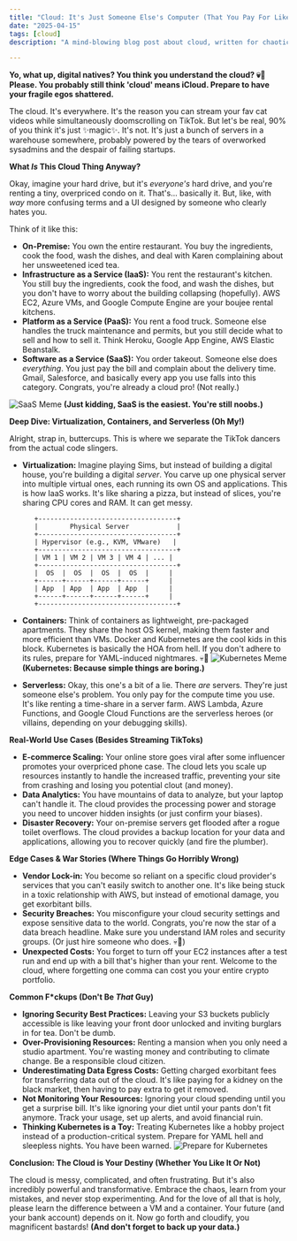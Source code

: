 ```yaml
---
title: "Cloud: It's Just Someone Else's Computer (That You Pay For Like A Simp)"
date: "2025-04-15"
tags: [cloud]
description: "A mind-blowing blog post about cloud, written for chaotic Gen Z engineers who think Kubernetes is a breakfast cereal."

---
```


**Yo, what up, digital natives? You think you understand the cloud? 💀🙏 Please. You probably still think 'cloud' means iCloud. Prepare to have your fragile egos shattered.**

The cloud. It's everywhere. It's the reason you can stream your fav cat videos while simultaneously doomscrolling on TikTok. But let's be real, 90% of you think it's just ✨magic✨. It's not. It's just a bunch of servers in a warehouse somewhere, probably powered by the tears of overworked sysadmins and the despair of failing startups.

**What *Is* This Cloud Thing Anyway?**

Okay, imagine your hard drive, but it's *everyone's* hard drive, and you're renting a tiny, overpriced condo on it. That's... basically it. But, like, with *way* more confusing terms and a UI designed by someone who clearly hates you.

Think of it like this:

*   **On-Premise:** You own the entire restaurant. You buy the ingredients, cook the food, wash the dishes, and deal with Karen complaining about her unsweetened iced tea.
*   **Infrastructure as a Service (IaaS):** You rent the restaurant's kitchen. You still buy the ingredients, cook the food, and wash the dishes, but you don't have to worry about the building collapsing (hopefully). AWS EC2, Azure VMs, and Google Compute Engine are your boujee rental kitchens.
*   **Platform as a Service (PaaS):** You rent a food truck. Someone else handles the truck maintenance and permits, but you still decide what to sell and how to sell it. Think Heroku, Google App Engine, AWS Elastic Beanstalk.
*   **Software as a Service (SaaS):** You order takeout. Someone else does *everything*. You just pay the bill and complain about the delivery time. Gmail, Salesforce, and basically every app you use falls into this category. Congrats, you're already a cloud pro! (Not really.)

![SaaS Meme](https://i.kym-cdn.com/photos/images/newsfeed/001/272/375/89f.jpg)
**(Just kidding, SaaS is the easiest. You're still noobs.)**

**Deep Dive: Virtualization, Containers, and Serverless (Oh My!)**

Alright, strap in, buttercups. This is where we separate the TikTok dancers from the actual code slingers.

*   **Virtualization:** Imagine playing Sims, but instead of building a digital house, you're building a digital *server*. You carve up one physical server into multiple virtual ones, each running its own OS and applications. This is how IaaS works. It's like sharing a pizza, but instead of slices, you're sharing CPU cores and RAM. It can get messy.
    ```ascii
       +-----------------------------------+
       |        Physical Server            |
       +-----------------------------------+
       | Hypervisor (e.g., KVM, VMware)   |
       +-----------------------------------+
       | VM 1 | VM 2 | VM 3 | VM 4 | ... |
       +-----------------------------------+
       |  OS  |  OS  |  OS  |  OS  |     |
       +------+------+------+------+     |
       | App  | App  | App  | App  |     |
       +------+------+------+------+     |
       +-----------------------------------+
    ```

*   **Containers:** Think of containers as lightweight, pre-packaged apartments. They share the host OS kernel, making them faster and more efficient than VMs. Docker and Kubernetes are the cool kids in this block. Kubernetes is basically the HOA from hell. If you don't adhere to its rules, prepare for YAML-induced nightmares. 💀🙏
    ![Kubernetes Meme](https://miro.medium.com/v1/resize:fit:1200/1*m-7Q-wN8Rz-7u_y2C3Y8qQ.png)
    **(Kubernetes: Because simple things are boring.)**

*   **Serverless:** Okay, this one's a bit of a lie. There *are* servers. They're just someone else's problem. You only pay for the compute time you use. It's like renting a time-share in a server farm. AWS Lambda, Azure Functions, and Google Cloud Functions are the serverless heroes (or villains, depending on your debugging skills).

**Real-World Use Cases (Besides Streaming TikToks)**

*   **E-commerce Scaling:** Your online store goes viral after some influencer promotes your overpriced phone case. The cloud lets you scale up resources instantly to handle the increased traffic, preventing your site from crashing and losing you potential clout (and money).
*   **Data Analytics:** You have mountains of data to analyze, but your laptop can't handle it. The cloud provides the processing power and storage you need to uncover hidden insights (or just confirm your biases).
*   **Disaster Recovery:** Your on-premise servers get flooded after a rogue toilet overflows. The cloud provides a backup location for your data and applications, allowing you to recover quickly (and fire the plumber).

**Edge Cases & War Stories (Where Things Go Horribly Wrong)**

*   **Vendor Lock-in:** You become so reliant on a specific cloud provider's services that you can't easily switch to another one. It's like being stuck in a toxic relationship with AWS, but instead of emotional damage, you get exorbitant bills.
*   **Security Breaches:** You misconfigure your cloud security settings and expose sensitive data to the world. Congrats, you're now the star of a data breach headline. Make sure you understand IAM roles and security groups. (Or just hire someone who does. 💀🙏)
*   **Unexpected Costs:** You forget to turn off your EC2 instances after a test run and end up with a bill that's higher than your rent. Welcome to the cloud, where forgetting one comma can cost you your entire crypto portfolio.

**Common F\*ckups (Don't Be *That* Guy)**

*   **Ignoring Security Best Practices:** Leaving your S3 buckets publicly accessible is like leaving your front door unlocked and inviting burglars in for tea. Don't be dumb.
*   **Over-Provisioning Resources:** Renting a mansion when you only need a studio apartment. You're wasting money and contributing to climate change. Be a responsible cloud citizen.
*   **Underestimating Data Egress Costs:** Getting charged exorbitant fees for transferring data out of the cloud. It's like paying for a kidney on the black market, then having to pay extra to get it removed.
*   **Not Monitoring Your Resources:** Ignoring your cloud spending until you get a surprise bill. It's like ignoring your diet until your pants don't fit anymore. Track your usage, set up alerts, and avoid financial ruin.
*   **Thinking Kubernetes is a Toy:** Treating Kubernetes like a hobby project instead of a production-critical system. Prepare for YAML hell and sleepless nights. You have been warned.
![Prepare for Kubernetes](https://encrypted-tbn0.gstatic.com/images?q=tbn:ANd9GcQd_M4X65Qd6iP99l7iG1Q1L3x5Z_fF37z0_w&usqp=CAU)

**Conclusion: The Cloud is Your Destiny (Whether You Like It Or Not)**

The cloud is messy, complicated, and often frustrating. But it's also incredibly powerful and transformative. Embrace the chaos, learn from your mistakes, and never stop experimenting. And for the love of all that is holy, please learn the difference between a VM and a container. Your future (and your bank account) depends on it. Now go forth and cloudify, you magnificent bastards!
**(And don't forget to back up your data.)**

